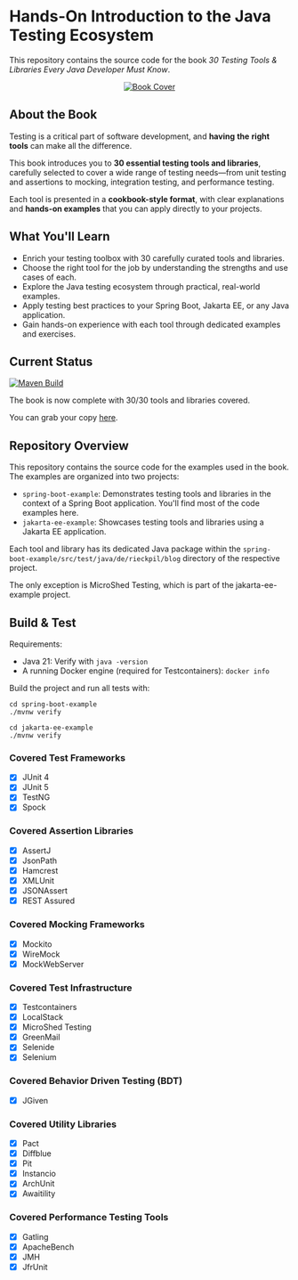 # Hands-On Introduction to the Java Testing Ecosystem

This repository contains the source code for the book *30 Testing Tools & Libraries Every Java Developer Must Know*.

<p align="center">
  <a href="https://rieckpil.de/testing-tools-and-libraries-every-java-developer-must-know/">
    <img src="https://rieckpil.de/wp-content/uploads/2021/04/testing-tools-and-libraries-every-java-developer-must-know-book-cover-1-e1617971322966.png" alt=" Book Cover"/>
  </a>
</p>

## About the Book

Testing is a critical part of software development, and **having** **the** **right tools** can make all the difference.

This book introduces you to **30 essential testing tools and libraries**, carefully selected to cover a wide range of testing needs—from unit testing and assertions to mocking, integration testing, and performance testing.

Each tool is presented in a **cookbook-style format**, with clear explanations and **hands-on examples** that you can apply directly to your projects.

## What You'll Learn

- Enrich your testing toolbox with 30 carefully curated tools and libraries.
- Choose the right tool for the job by understanding the strengths and use cases of each.
- Explore the Java testing ecosystem through practical, real-world examples.
- Apply testing best practices to your Spring Boot, Jakarta EE, or any Java application.
- Gain hands-on experience with each tool through dedicated examples and exercises.

## Current Status

[![Maven Build](https://github.com/rieckpil/java-testing-ecosystem/actions/workflows/build.yml/badge.svg?branch=main)](https://github.com/rieckpil/java-testing-ecosystem/actions/workflows/build.yml)

The book is now complete with 30/30 tools and libraries covered.

You can grab your copy [here](https://rieckpil.de/testing-tools-and-libraries-every-java-developer-must-know/).

## Repository Overview
This repository contains the source code for the examples used in the book. The examples are organized into two projects:

- `spring-boot-example`: Demonstrates testing tools and libraries in the context of a Spring Boot application. You'll find most of the code examples here.
- `jakarta-ee-example`: Showcases testing tools and libraries using a Jakarta EE application.

Each tool and library has its dedicated Java package within the `spring-boot-example/src/test/java/de/rieckpil/blog` directory of the respective project.

The only exception is MicroShed Testing, which is part of the jakarta-ee-example project.

## Build & Test

Requirements:

- Java 21: Verify with `java -version`
- A running Docker engine (required for Testcontainers): `docker info`

Build the project and run all tests with:

```shell
cd spring-boot-example
./mvnw verify

cd jakarta-ee-example
./mvnw verify
```

### Covered Test Frameworks

- [x] JUnit 4
- [x] JUnit 5
- [x] TestNG
- [x] Spock

### Covered Assertion Libraries

- [x] AssertJ
- [x] JsonPath
- [x] Hamcrest
- [x] XMLUnit
- [x] JSONAssert
- [x] REST Assured

### Covered Mocking Frameworks

- [x] Mockito
- [x] WireMock
- [x] MockWebServer

### Covered Test Infrastructure

- [x] Testcontainers
- [x] LocalStack
- [x] MicroShed Testing
- [x] GreenMail
- [x] Selenide
- [x] Selenium

### Covered Behavior Driven Testing (BDT)

- [x] JGiven

### Covered Utility Libraries

- [x] Pact
- [x] Diffblue
- [x] Pit
- [x] Instancio
- [x] ArchUnit
- [x] Awaitility

### Covered Performance Testing Tools

- [x] Gatling
- [x] ApacheBench
- [x] JMH
- [x] JfrUnit
